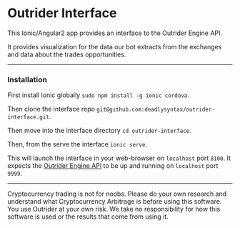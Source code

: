 # Outrider Interface
This Ionic/Angular2 app provides an interface to the Outrider Engine API.

It provides visualization for the data our bot extracts from the exchanges and data about the trades opportunities.

***
### Installation
First install Ionic globally `sudo npm install -g ionic cordova`.

Then clone the interface repo `git@github.com:deadlysyntax/outrider-interface.git`.

Then move into the interface directory `cd outrider-interface`.

Then, from the serve the interface `ionic serve`.

This will launch the interface in your web-browser on `localhost` port `8100`. It expects the [Outrider Engine API](https://github.com/deadlysyntax/outrider-engine) to be up and running on `localhost` port `9999`.

***
Cryptocurrency trading is not for noobs. Please do your own research and understand what Cryptocurrency Arbitrage is before using this software. You use Outrider at your own risk. We take no responsibility for how this software is used or the results that come from using it.
